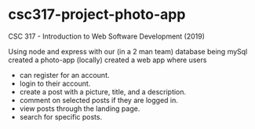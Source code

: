 # csc317-project-photo-app

CSC 317 - Introduction to Web Software Development (2019)

Using node and express with our (in a 2 man team) database being mySql created a photo-app (locally) created a web app where users 

* can register for an account.
* login to their account.
* create a post with a picture, title, and a description.
* comment on selected posts if they are logged in.
* view posts through the landing page.
* search for specific posts.
